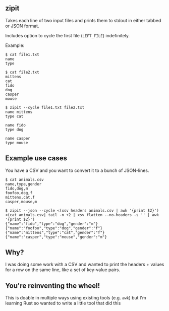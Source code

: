 zipit
-------

Takes each line of two input files and prints them to stdout in either tabbed or JSON format.

Includes option to cycle the first file (`LEFT_FILE`) indefinitely.

Example:

```
$ cat file1.txt
name
type
```

```
$ cat file2.txt
mittens
cat
fido
dog
casper
mouse
```
```
$ zipit --cycle file1.txt file2.txt
name mittens
type cat

name fido
type dog

name casper
type mouse
```

Example use cases
-------

You have a CSV and you want to convert it to a bunch of JSON-lines.

```
$ cat animals.csv
name,type,gender
fido,dog,m
foofoo,dog,f
mittens,cat,f
casper,mouse,m
```

```
$ zipit --json --cycle <(xsv headers animals.csv | awk '{print $2}') <(cat animals.csv| tail -n +2 | xsv flatten --no-headers -s '' | awk '{print $2}')
{"name":"fido","type":"dog","gender":"m"}
{"name":"foofoo","type":"dog","gender":"f"}
{"name":"mittens","type":"cat","gender":"f"}
{"name":"casper","type":"mouse","gender":"m"}
```


Why?
-------

I was doing some work with a CSV and wanted to print the headers + values for a row on the same line, like a set of key-value pairs. 


You're reinventing the wheel!
-------

This is doable in multiple ways using existing tools (e.g. `awk`) but I'm learning Rust so wanted to write a little tool that did this
